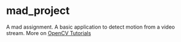 # mad_project
A mad assignment. 
A basic application to detect motion from a video stream.
More on [OpenCV Tutorials](http://open-cv.blogspot.in/)
